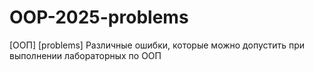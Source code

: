 # OOP-2025-problems
[ООП] [problems] Различные ошибки, которые можно допустить при выполнении лабораторных по ООП
